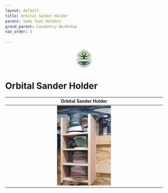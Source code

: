 ```yaml
---
layout: default
title: Orbital Sander Holder
parent: Some Tool Holders
grand_parent: Carpentry Workshop
nav_order: 3

---
```

<center>
<img src="../../media/Lignarius.png" width="10%" height="10%" align="middle"/>
</center>

# Orbital Sander Holder



|                           Orbital Sander Holder                            |
|:--------------------------------------------------------------------------:|
| <img alt="image" height="35%" src="/media/Sander Holder.jpg" width="35%"/> | 
